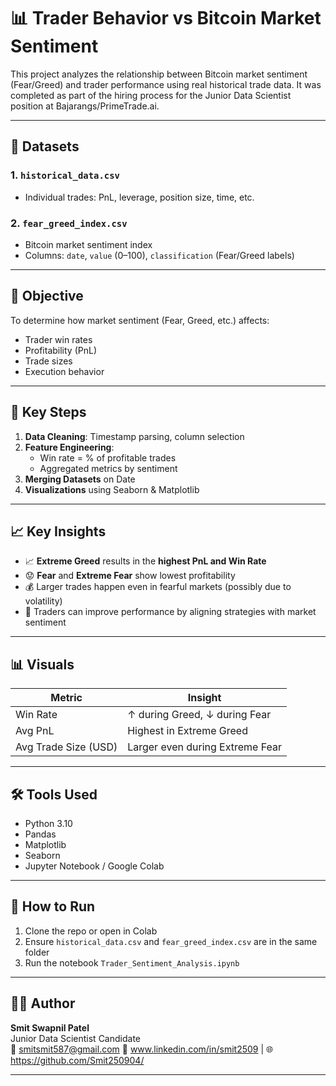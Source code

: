 # 📊 Trader Behavior vs Bitcoin Market Sentiment

This project analyzes the relationship between Bitcoin market sentiment (Fear/Greed) and trader performance using real historical trade data. It was completed as part of the hiring process for the Junior Data Scientist position at Bajarangs/PrimeTrade.ai.

---

## 📁 Datasets

### 1. `historical_data.csv`
- Individual trades: PnL, leverage, position size, time, etc.

### 2. `fear_greed_index.csv`
- Bitcoin market sentiment index
- Columns: `date`, `value` (0–100), `classification` (Fear/Greed labels)

---

## 🎯 Objective

To determine how market sentiment (Fear, Greed, etc.) affects:
- Trader win rates
- Profitability (PnL)
- Trade sizes
- Execution behavior

---

## 🧠 Key Steps

1. **Data Cleaning**: Timestamp parsing, column selection
2. **Feature Engineering**:
   - Win rate = % of profitable trades
   - Aggregated metrics by sentiment
3. **Merging Datasets** on Date
4. **Visualizations** using Seaborn & Matplotlib

---

## 📈 Key Insights

- 📈 **Extreme Greed** results in the **highest PnL and Win Rate**
- 😟 **Fear** and **Extreme Fear** show lowest profitability
- 💰 Larger trades happen even in fearful markets (possibly due to volatility)
- 🧠 Traders can improve performance by aligning strategies with market sentiment

---

## 📊 Visuals

| Metric               | Insight                                      |
|----------------------|----------------------------------------------|
| Win Rate             | ↑ during Greed, ↓ during Fear               |
| Avg PnL              | Highest in Extreme Greed                    |
| Avg Trade Size (USD) | Larger even during Extreme Fear             |

---

## 🛠 Tools Used

- Python 3.10
- Pandas
- Matplotlib
- Seaborn
- Jupyter Notebook / Google Colab

---

## 🔗 How to Run

1. Clone the repo or open in Colab
2. Ensure `historical_data.csv` and `fear_greed_index.csv` are in the same folder
3. Run the notebook `Trader_Sentiment_Analysis.ipynb`

---

## 👨‍💻 Author

**Smit Swapnil Patel**  
Junior Data Scientist Candidate  
📧 smitsmit587@gmail.com
🔗 www.linkedin.com/in/smit2509 | 🌐 https://github.com/Smit250904/

---

